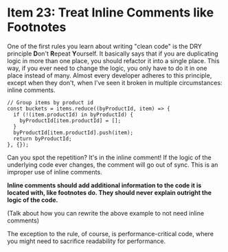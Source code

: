 # Item 23: Treat Inline Comments like Footnotes

One of the first rules you learn about writing "clean code" is the DRY principle
**D**on't **R**epeat **Y**ourself. It basically says that if you are duplicating
logic in more than one place, you should refactor it into a single place. This
way, if you ever need to change the logic, you only have to do it in one place
instead of many. Almost every developer adheres to this principle, except when
they don't, when I've seen it broken in multiple circumstances: inline comments.

```
// Group items by product id
const buckets = items.reduce((byProductId, item) => {
  if (!(item.productId) in byProductId) {
    byProductId[item.productId] = [];
  }
  byProductId[item.productId].push(item);
  return byProductId;
}, {});
```

Can you spot the repetition? It's in the inline comment! If the logic of the
underlying code ever changes, the comment will go out of sync. This is an
improper use of inline comments.

**Inline comments should add additional information to the code it is located
with, like footnotes do. They should never explain outright the logic of the
code.**

(Talk about how you can rewrite the above example to not need inline comments)

The exception to the rule, of course, is performance-critical code, where you
might need to sacrifice readability for performance.
